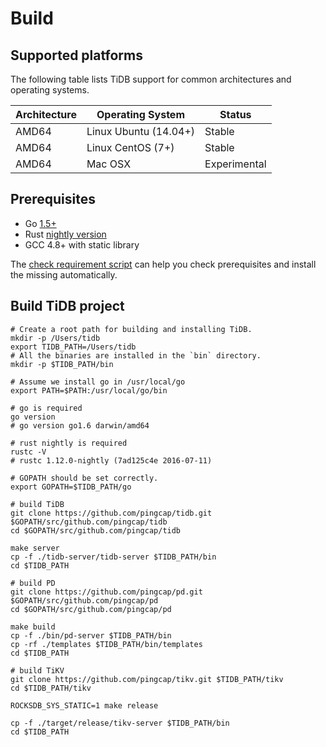 # Build

## Supported platforms

The following table lists TiDB support for common architectures and operating systems. 

|Architecture|Operating System|Status|
|------------|----------------|------|
|AMD64|Linux Ubuntu (14.04+)|Stable|
|AMD64|Linux CentOS (7+)|Stable|
|AMD64|Mac OSX|Experimental|

## Prerequisites

+ Go [1.5+](https://golang.org/doc/install)
+ Rust [nightly version](https://www.rust-lang.org/downloads.html)
+ GCC 4.8+ with static library

The [check requirement script](../scripts/check_requirement.sh) can help you check prerequisites and 
install the missing automatically.

## Build TiDB project

```
# Create a root path for building and installing TiDB. 
mkdir -p /Users/tidb
export TIDB_PATH=/Users/tidb
# All the binaries are installed in the `bin` directory. 
mkdir -p $TIDB_PATH/bin

# Assume we install go in /usr/local/go
export PATH=$PATH:/usr/local/go/bin

# go is required
go version
# go version go1.6 darwin/amd64

# rust nightly is required
rustc -V
# rustc 1.12.0-nightly (7ad125c4e 2016-07-11)

# GOPATH should be set correctly.
export GOPATH=$TIDB_PATH/go

# build TiDB
git clone https://github.com/pingcap/tidb.git $GOPATH/src/github.com/pingcap/tidb
cd $GOPATH/src/github.com/pingcap/tidb

make server
cp -f ./tidb-server/tidb-server $TIDB_PATH/bin
cd $TIDB_PATH

# build PD
git clone https://github.com/pingcap/pd.git $GOPATH/src/github.com/pingcap/pd
cd $GOPATH/src/github.com/pingcap/pd

make build
cp -f ./bin/pd-server $TIDB_PATH/bin
cp -rf ./templates $TIDB_PATH/bin/templates
cd $TIDB_PATH

# build TiKV
git clone https://github.com/pingcap/tikv.git $TIDB_PATH/tikv
cd $TIDB_PATH/tikv

ROCKSDB_SYS_STATIC=1 make release

cp -f ./target/release/tikv-server $TIDB_PATH/bin
cd $TIDB_PATH
```